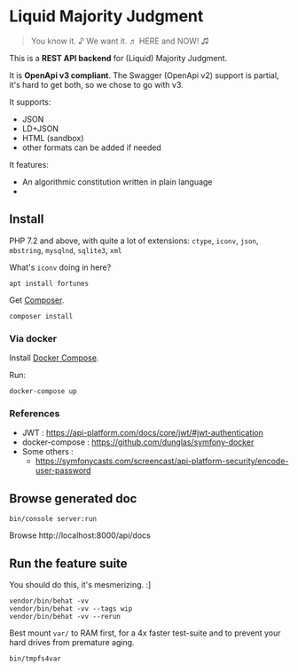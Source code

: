 # Liquid Majority Judgment

> You know it.  ♪  We want it.  ♬  HERE and NOW!  ♫

This is a **REST API backend** for (Liquid) Majority Judgment.

It is **OpenApi v3 compliant**.
The Swagger (OpenApi v2) support is partial, it's hard to get both, so we chose to go with v3.

It supports:
- JSON
- LD+JSON
- HTML (sandbox)
- other formats can be added if needed

It features:
- An algorithmic constitution written in plain language
- 


## Install

PHP 7.2 and above, with quite a lot of extensions:
`ctype`, `iconv`, `json`, `mbstring`, `mysqlnd`, `sqlite3`, `xml`

What's `iconv` doing in here?

    apt install fortunes 

Get [Composer](https://getcomposer.org).

    composer install


### Via docker

Install [Docker Compose](https://docs.docker.com/compose/install/).

Run:

    docker-compose up


### References

* JWT : https://api-platform.com/docs/core/jwt/#jwt-authentication
* docker-compose : https://github.com/dunglas/symfony-docker
* Some others :
    * https://symfonycasts.com/screencast/api-platform-security/encode-user-password


## Browse generated doc

    bin/console server:run

Browse http://localhost:8000/api/docs


## Run the feature suite

You should do this, it's mesmerizing.  :]

    vendor/bin/behat -vv
    vendor/bin/behat -vv --tags wip
    vendor/bin/behat -vv --rerun

Best mount `var/` to RAM first, for a 4x faster test-suite and to prevent your hard drives from premature aging.

    bin/tmpfs4var
